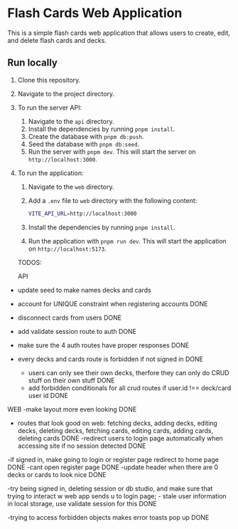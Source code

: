 # Flash Cards Web Application

This is a simple flash cards web application that allows users to create, edit, and delete flash cards and decks.

## Run locally

1. Clone this repository.

2. Navigate to the project directory.

3. To run the server API:

   1. Navigate to the `api` directory.
   2. Install the dependencies by running `pnpm install`.
   3. Create the database with `pnpm db:push`.
   4. Seed the database with `pnpm db:seed`.
   5. Run the server with `pnpm dev`. This will start the server on `http://localhost:3000`.

4. To run the application:

   1. Navigate to the `web` directory.
   2. Add a `.env` file to `web` directory with the following content:

        ```bash
        VITE_API_URL=http://localhost:3000
        ```

   3. Install the dependencies by running `pnpm install`.
   4. Run the application with `pnpm run dev`. This will start the application on `http://localhost:5173`.


   TODOS:

   API
  - update seed to make names decks and cards

   - account for UNIQUE constraint when registering accounts DONE
   - disconnect cards from users DONE
   - add validate session route to auth DONE
   - make sure the 4 auth routes have proper responses DONE
   - every decks and cards route is forbidden if not signed in DONE
      - users can only see their own decks, therfore they can only do CRUD stuff on their own stuff DONE
      - add forbidden conditionals for all crud routes if user.id !== deck/card user id DONE
   

   WEB
   -make layout more even looking DONE
   - routes that look good on web: fetching decks, adding decks, editing decks, deleting decks, fetching cards, editing cards, adding cards, deleting cards DONE
   -redirect users to login page automatically when accessing site if no session detected DONE


   -if signed in, make going to login or register page redirect to home page DONE
   -cant open register page  DONE 
   -update header when there are 0 decks or cards to look nice DONE

   -try being signed in, deleting session or db studio, and make sure that trying
      to interact w web app sends u to login page; 
      - stale user information in local storage, use validate session for this DONE

   -trying to access forbidden objects makes error toasts pop up DONE

